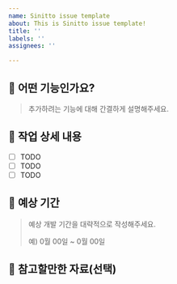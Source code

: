 ```yaml
---
name: Sinitto issue template
about: This is Sinitto issue template!
title: ''
labels: ''
assignees: ''

---
```


## 🧐 어떤 기능인가요?

> 추가하려는 기능에 대해 간결하게 설명해주세요.


## 🔧 작업 상세 내용
- [ ] TODO
- [ ] TODO
- [ ] TODO

## 📆 예상 기간

> 예상 개발 기간을 대략적으로 작성해주세요.
>
> 예) 0월 00일 ~ 0월 00일


## 📙 참고할만한 자료(선택)
